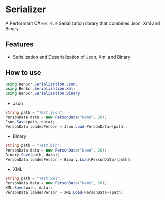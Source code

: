# Serializer
A Performant C# `Net 9.0` Serialization library that combines Json, Xml and Binary

## Features
- Serialization and Deserialization of Json, Xml and Binary

## How to use
```csharp
using BenScr.Serialization.Json;
using BenScr.Serialization.Xml;
using BenScr.Serialization.Binary;
```

- Json
```csharp
string path = "Test.json";
PersonData data = new PersonData("Name", 20);
Json.Save(path, data);
PersonData loadedPerson = Json.Load<PersonData>(path);
```
- Binary
```csharp
string path = "Test.bin";
PersonData data = new PersonData("Name", 20);
Binary.Save(path, data);
PersonData loadedPerson = Binary.Load<PersonData>(path);
```
- XML
```csharp
string path = "Test.xml";
PersonData data = new PersonData("Name", 20);
XML.Save(path, data);
PersonData loadedPerson = XML.Load<PersonData>(path);
```
